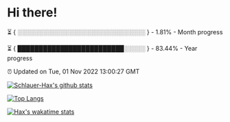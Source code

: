 # Hi there!

⏳ { ░░░░░░░░░░░░░░░░░░░░░░░░░░░░░░ } - 1.81% - Month progress

⏳ { █████████████████████████░░░░░ } - 83.44% - Year progress

⏰ Updated on Tue, 01 Nov 2022 13:00:27 GMT


[![Schlauer-Hax's github stats](https://github-readme-stats.vercel.app/api?username=Schlauer-Hax&show_icons=true&theme=dark&count_private=true)](https://github.com/Schlauer-Hax)


[![Top Langs](https://github-readme-stats.vercel.app/api/top-langs/?username=Schlauer-Hax&layout=compact&theme=dark)](https://github.com/Schlauer-Hax?tab=repositories)


[![Hax's wakatime stats](https://github-readme-stats.vercel.app/api/wakatime?username=Hax&theme=dark)](https://wakatime.com/@Hax)

